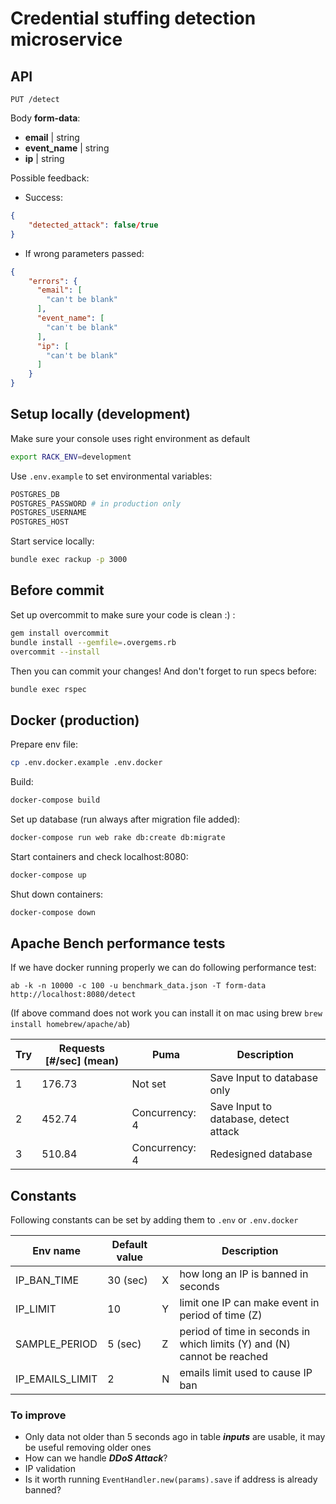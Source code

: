 # Credential stuffing detection microservice

## API

`PUT /detect`

  Body **form-data**:
  * **email** | string
  * **event_name** | string
  * **ip** | string


  Possible feedback:
  * Success:

  ```json
  {
      "detected_attack": false/true
  }
  ```

  * If wrong parameters passed:

  ```json
  {
      "errors": {
        "email": [
          "can't be blank"
        ],
        "event_name": [
          "can't be blank"
        ],
        "ip": [
          "can't be blank"
        ]
      }
  }
  ```


## Setup locally (development)

Make sure your console uses right environment as default

```bash
export RACK_ENV=development
```

Use `.env.example` to set environmental variables:
```bash
POSTGRES_DB
POSTGRES_PASSWORD # in production only
POSTGRES_USERNAME
POSTGRES_HOST
```

Start service locally:
```bash
bundle exec rackup -p 3000
```

## Before commit
Set up overcommit to make sure your code is clean :) :

```bash
gem install overcommit
bundle install --gemfile=.overgems.rb
overcommit --install
```
Then you can commit your changes! And don't forget to run specs before:

```bash
bundle exec rspec
```

## Docker (production)

Prepare env file:
```bash
cp .env.docker.example .env.docker
```

Build:
```bash
docker-compose build
```
Set up database (run always after migration file added):
```bash
docker-compose run web rake db:create db:migrate
```
Start containers and check localhost:8080:
```bash
docker-compose up
```
Shut down containers:
```bash
docker-compose down
```

## Apache Bench performance tests

If we have docker running properly we can do following performance test:

`ab -k -n 10000 -c 100 -u benchmark_data.json -T form-data http://localhost:8080/detect`

(If above command does not work you can install it on mac using brew `brew install homebrew/apache/ab`)


Try | Requests [#/sec] (mean) | Puma | Description
--- | --- | --- | ---
1 | 176.73 | Not set | Save Input to database only
2 | 452.74 | Concurrency: 4 | Save Input to database, detect attack
3 | 510.84 | Concurrency: 4 | Redesigned database

## Constants

Following constants can be set by adding them to `.env` or `.env.docker`

Env name | Default value | | Description
--- | --- | --- | ---
IP_BAN_TIME | 30 (sec) | X | how long an IP is banned in seconds
IP_LIMIT | 10 | Y | limit one IP can make event in period of time (Z)
SAMPLE_PERIOD | 5 (sec) | Z | period of time in seconds in which limits (Y) and (N) cannot be reached
IP_EMAILS_LIMIT | 2 | N | emails limit used to cause IP ban

### To improve

* Only data not older than 5 seconds ago in table ***inputs*** are usable, it may be useful removing older ones
* How can we handle ***DDoS Attack***?
* IP validation
* Is it worth running `EventHandler.new(params).save` if address is already banned?
